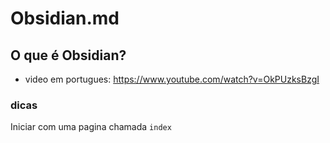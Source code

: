 # Obsidian.md

## O que é Obsidian?

- video em portugues: <https://www.youtube.com/watch?v=OkPUzksBzgI>

### dicas

Iniciar com uma pagina chamada `index`
